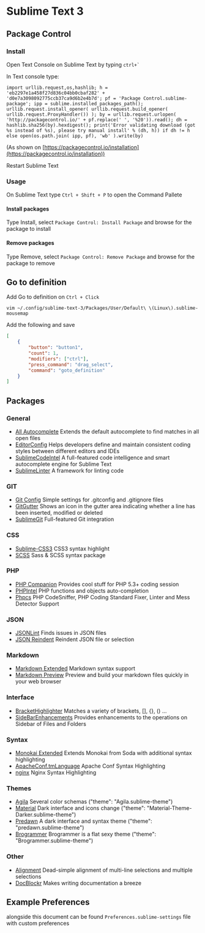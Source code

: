 # Sublime Text 3

## Package Control

### Install

Open Text Console on Sublime Text by typing ```ctrl+` ```

In Text console type:

```
import urllib.request,os,hashlib; h = 'eb2297e1a458f27d836c04bb0cbaf282' + 'd0e7a3098092775ccb37ca9d6b2e4b7d'; pf = 'Package Control.sublime-package'; ipp = sublime.installed_packages_path(); urllib.request.install_opener( urllib.request.build_opener( urllib.request.ProxyHandler()) ); by = urllib.request.urlopen( 'http://packagecontrol.io/' + pf.replace(' ', '%20')).read(); dh = hashlib.sha256(by).hexdigest(); print('Error validating download (got %s instead of %s), please try manual install' % (dh, h)) if dh != h else open(os.path.join( ipp, pf), 'wb' ).write(by)
```

(As shown on [https://packagecontrol.io/installation](https://packagecontrol.io/installation))

Restart Sublime Text

### Usage

On Sublime Text type `Ctrl + Shift + P` to open the Command Pallete

#### Install packages

Type Install, select `Package Control: Install Package` and browse for the package to install

#### Remove packages

Type Remove, select `Package Control: Remove Package` and browse for the package to remove

## Go to definition

Add Go to definition on `Ctrl + Click`

```
vim ~/.config/sublime-text-3/Packages/User/Default\ \(Linux\).sublime-mousemap
```

Add the following and save

```json
[
    {
        "button": "button1",
        "count": 1,
        "modifiers": ["ctrl"],
        "press_command": "drag_select",
        "command": "goto_definition"
    }
]
```

## Packages

### General

* [All Autocomplete](https://github.com/alienhard/SublimeAllAutocomplete) Extends the default autocomplete to find matches in all open files
* [EditorConfig](http://editorconfig.org/) Helps developers define and maintain consistent coding styles between different editors and IDEs
* [SublimeCodeIntel](https://sublimecodeintel.github.io/SublimeCodeIntel/) A full-featured code intelligence and smart autocomplete engine for Sublime Text
* [SublimeLinter](http://www.sublimelinter.com/) A framework for linting code

### GIT

* [Git Config](https://github.com/robballou/gitconfig-sublimetext) Simple settings for .gitconfig and .gitignore files
* [GitGutter](https://github.com/jisaacks/GitGutter) Shows an icon in the gutter area indicating whether a line has been inserted, modified or deleted
* [SublimeGit](https://sublimegit.net) Full-featured Git integration

### CSS

* [Sublime-CSS3](https://github.com/i-akhmadullin/Sublime-CSS3) CSS3 syntax highlight
* [SCSS](https://github.com/MarioRicalde/SCSS.tmbundle/tree/SublimeText2) Sass & SCSS syntax package

### PHP

* [PHP Companion](https://github.com/erichard/SublimePHPCompanion) Provides cool stuff for PHP 5.3+ coding session
* [PHPIntel](https://github.com/jotson/SublimePHPIntel) PHP functions and objects auto-completion
* [Phpcs](http://benmatselby.github.io/sublime-phpcs/) PHP CodeSniffer, PHP Coding Standard Fixer, Linter and Mess Detector Support

### JSON

* [JSONLint](https://bitbucket.org/hmml/jsonlint) Finds issues in JSON files
* [JSON Reindent](https://github.com/ThomasKliszowski/json_reindent) Reindent JSON file or selection

### Markdown

* [Markdown Extended](https://github.com/jonschlinkert/sublime-markdown-extended) Markdown syntax support
* [Markdown Preview](https://github.com/revolunet/sublimetext-markdown-preview) Preview and build your markdown files quickly in your web browser

### Interface

* [BracketHighlighter](https://github.com/facelessuser/BracketHighlighter) Matches a variety of brackets, [], {}, () ...
* [SideBarEnhancements](https://github.com/titoBouzout/SideBarEnhancements) Provides enhancements to the operations on Sidebar of Files and Folders

### Syntax

* [Monokai Extended](https://github.com/jonschlinkert/sublime-monokai-extended) Extends Monokai from Soda with additional syntax highlighting
* [ApacheConf.tmLanguage](https://github.com/colinta/ApacheConf.tmLanguage) Apache Conf Syntax Highlighting
* [nginx](https://github.com/brandonwamboldt/sublime-nginx) Nginx Syntax Highlighting

### Themes

* [Agila](https://github.com/arvi/Agila-Theme) Several color schemas ("theme": "Agila.sublime-theme")
* [Material](https://github.com/equinusocio/material-theme) Dark interface and icons change ("theme": "Material-Theme-Darker.sublime-theme")
* [Predawn](https://github.com/jamiewilson/predawn/) A dark interface and syntax theme ("theme": "predawn.sublime-theme")
* [Brogrammer](https://github.com/kenwheeler/brogrammer-theme) Brogrammer is a flat sexy theme ("theme": "Brogrammer.sublime-theme")

### Other

* [Alignment](http://wbond.net/sublime_packages/alignment) Dead-simple alignment of multi-line selections and multiple selections
* [DocBlockr](https://github.com/spadgos/sublime-jsdocs) Makes writing documentation a breeze

## Example Preferences

alongside this document can be found `Preferences.sublime-settings` file
with custom preferences

